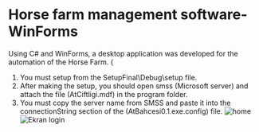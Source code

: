 # Horse farm management software- WinForms
Using C# and WinForms, a desktop application was developed for
the automation of the Horse Farm. (

1) You must setup from the SetupFinal\Debug\setup file.
2) After making the setup, you should open smss (Microsoft server) and attach the file (AtCiftligi.mdf) in the program folder.
3) You must copy the server name from SMSS and paste it into the connectionString section of the (AtBahcesi0.1.exe.config) file.
![home](https://github.com/Mujahid0Abdullah/Horse-farm-management-software/assets/94225087/99c70c03-01fa-40b4-8fd3-d429d2d45694)
![Ekran login](https://github.com/Mujahid0Abdullah/Horse-farm-management-software/assets/94225087/05e53e04-64ac-4319-919b-6e05c2c5d89d)
